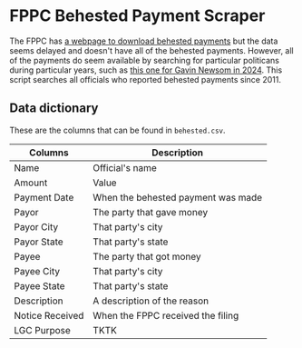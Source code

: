 # FPPC Behested Payment Scraper

The FPPC has [a webpage to download behested payments](https://www.fppc.ca.gov/transparency/form-700-filed-by-public-officials/behested-payments.html) but the data seems delayed and doesn't have all of the behested payments. However, all of the payments do seem available by searching for particular politicans during particular years, such as [this one for Gavin Newsom in 2024](https://dv.fppc.ca.gov/Detail?Year=2024&Name=Newsom,%20Gavin). This script searches all officials who reported behested payments since 2011.

## Data dictionary

These are the columns that can be found in `behested.csv`.

Columns | Description
-- | --
Name | Official's name
Amount | Value
Payment Date | When the behested payment was made
Payor | The party that gave money
Payor City | That party's city
Payor State | That party's state
Payee | The party that got money
Payee City | That party's city
Payee State | That party's state
Description | A description of the reason
Notice Received | When the FPPC received the filing
LGC Purpose | TKTK